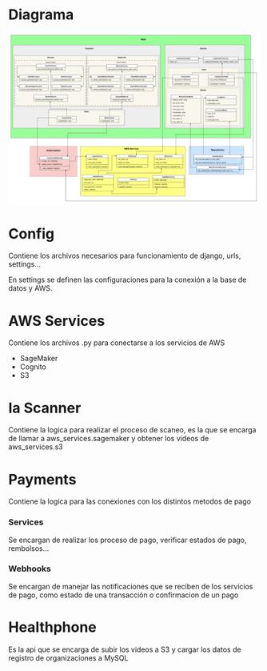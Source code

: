 # Diagrama


![alt text](diagramaB.png)



# Config

Contiene los archivos necesarios para funcionamiento de django, urls, settings...

En settings se definen las configuraciones para la conexión a la base de datos y AWS.


# AWS Services

Contiene los archivos .py para conectarse a los servicios de AWS
- SageMaker
- Cognito
- S3

# Ia Scanner

Contiene la logica para realizar el proceso de scaneo, es la que se encarga de llamar a aws_services.sagemaker y obtener los videos de aws_services.s3

# Payments

Contiene la logica para las conexiones con los distintos metodos de pago

### Services

Se encargan de realizar los proceso de pago, verificar estados de pago, rembolsos...

### Webhooks

Se encargan de manejar las notificaciones que se reciben de los servicios de pago, como estado de una transacción o confirmacion de un pago


# Healthphone

Es la api que se encarga de subir los videos a S3 y cargar los datos de registro de organizaciones a MySQL
